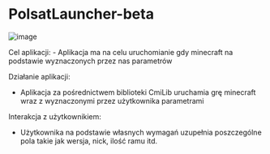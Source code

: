 # PolsatLauncher-beta
![image](https://github.com/PolsatGraniePL/PolsatLauncher/assets/88681446/4f91046b-b465-4b7a-9dce-c13fdc3e2641)

<Opis aplikacji>
Cel aplikacji:
- Aplikacja ma na celu uruchomianie gdy minecraft na podstawie wyznaczonych przez nas parametrów

Działanie aplikacji:
- Aplikacja za pośrednictwem biblioteki CmiLib uruchamia grę minecraft wraz z wyznaczonymi przez użytkownika parametrami

Interakcja z użytkownikiem:
- Użytkownika na podstawie własnych wymagań uzupełnia poszczególne pola takie jak wersja, nick, ilość ramu itd.
